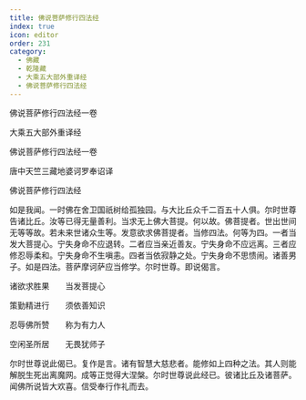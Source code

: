 ```yaml
---
title: 佛说菩萨修行四法经
index: true
icon: editor
order: 231
category:
  - 佛藏
  - 乾隆藏
  - 大乘五大部外重译经
  - 佛说菩萨修行四法经
---
```


佛说菩萨修行四法经一卷  

大乘五大部外重译经  

佛说菩萨修行四法经一卷  

唐中天竺三藏地婆诃罗奉诏译  

佛说菩萨修行四法经  

如是我闻。一时佛在舍卫国祇树给孤独园。与大比丘众千二百五十人俱。尔时世尊告诸比丘。汝等已得无量善利。当求无上佛大菩提。何以故。佛菩提者。世出世间无等等故。若未来世诸众生等。发意欲求佛菩提者。当修四法。何等为四。一者当发大菩提心。宁失身命不应退转。二者应当亲近善友。宁失身命不应远离。三者应修忍辱柔和。宁失身命不生嗔恚。四者当依寂静之处。宁失身命不思愦闹。诸善男子。如是四法。菩萨摩诃萨应当修学。尔时世尊。即说偈言。  

诸欲求胜果　　当发菩提心  

策勤精进行　　须依善知识  

忍辱佛所赞　　称为有力人  

空闲圣所居　　无畏犹师子  

尔时世尊说此偈已。复作是言。诸有智慧大慈悲者。能修如上四种之法。其人则能解脱生死出离魔网。成等正觉得大涅槃。尔时世尊说此经已。彼诸比丘及诸菩萨。闻佛所说皆大欢喜。信受奉行作礼而去。  
